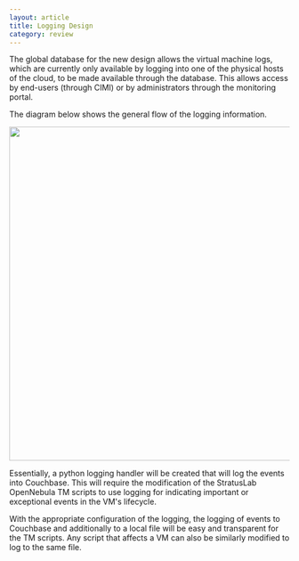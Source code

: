 ```yaml
---
layout: article
title: Logging Design
category: review
---
```


The global database for the new design allows the virtual machine
logs, which are currently only available by logging into one of the
physical hosts of the cloud, to be made available through the
database.  This allows access by end-users (through CIMI) or by
administrators through the monitoring portal. 

The diagram below shows the general flow of the logging information.

<img width="600px" src="http://stratuslab.eu/img/logging-design.png" />

Essentially, a python logging handler will be created that will log
the events into Couchbase.  This will require the modification of the
StratusLab OpenNebula TM scripts to use logging for indicating
important or exceptional events in the VM's lifecycle.

With the appropriate configuration of the logging, the logging of
events to Couchbase and additionally to a local file will be easy and
transparent for the TM scripts.  Any script that affects a VM can also
be similarly modified to log to the same file.
